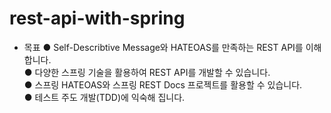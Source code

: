 # rest-api-with-spring

- 목표
● Self-Describtive Message와 HATEOAS를 만족하는 REST API를 이해합니다.  
● 다양한 스프링 기술을 활용하여 REST API를 개발할 수 있습니다.  
● 스프링 HATEOAS와 스프링 REST Docs 프로젝트를 활용할 수 있습니다.  
● 테스트 주도 개발(TDD)에 익숙해 집니다.  

